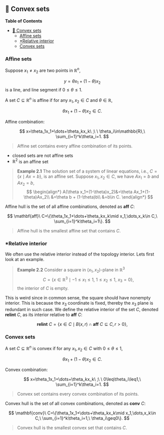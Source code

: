 ## :book: Convex sets

**Table of Contents**
- [:book: Convex sets](#book-convex-sets)
  - [Affine sets](#affine-sets)
  - [\*Relative interior](#relative-interior)
  - [Convex sets](#convex-sets)


### Affine sets
Suppose $x_1\neq x_2$ are two points in $\mathbb{R}^n$,

$$
y=\theta x_1+(1-\theta)x_2
$$
is a line, and line segment if $0\leq\theta\leq1$.

A set $C\subseteq\mathbb{R}^n$ is affine if for any $x_1,x_2\in C$ and $\theta\in\mathbb{R}$,

$$
\theta x_1+(1-\theta)x_2\in C.
$$

Affine combination:

$$
x=\theta_1x_1+\dots+\theta_kx_k\ ;\ \ \theta_i\in\mathbb{R},\ \sum_{i=1}^k\theta_i=1.
$$

> Affine set contains every affine combination of its points.

- closed sets are not affine sets
- $\mathbb{R}^2$ is an affine set

> **Example 2.1** The solution set of a system of linear equations, i.e., $C=\{x\mid Ax=b\}$, is an affine set. Suppose $x_1,x_2\in C$, we have $Ax_1=b$ and $Ax_2=b$,
> $$
> \begin{align*}
> A(\theta x_1+(1-\theta)x_2)&=\theta Ax_1+(1-\theta)Ax_2\\
> &=\theta b + (1-\theta)b\\
> &=b\in C.
> \end{align*}
> $$

Affine hull is the set of all affine combinations, denoted as $\mathbf{aff}\ C$:

$$
\mathbf{aff}\ C=\{\theta_1x_1+\dots+\theta_kx_k\mid x_1,\dots,x_k\in C,\ \sum_{i=1}^k\theta_i=1\}.
$$

> Affine hull is the smallest affine set that contains $C$.


### *Relative interior
We often use the relative interior instead of the topology interior. Lets first look at an example.

> **Example 2.2** Consider a square in $(x_1,x_2)$-plane in $\mathbb{R}^3$ 
> $$
> C=\{x\in\mathbb{R}^3\mid-1\leq x_1\leq1,\ 1\leq x_2\leq1,\ x_3=0\},
> $$
> the interior of $C$ is empty.

This is weird since in common sense, the square should have nonempty interior. This is because the $x_3$ coordinate is fixed, thereby the $x_3$ plane is redundant in such case. We define the relative interior of the set $C$, denoted $\mathbf{relint}\ C$, as its interior relative to $\mathbf{aff}\ C$:

$$
\mathbf{relint}\ C=\{x\in C\mid B(x,r)\cap\mathbf{aff}\ C\subseteq C, r>0\},
$$



### Convex sets
A set $C\subseteq\mathbb{R}^n$ is convex if for any $x_1,x_2\in C$ with $0\leq\theta\leq1$,

$$
\theta x_1+(1-\theta)x_2\in C.
$$

Convex combination:

$$
x=\theta_1x_1+\dots+\theta_kx_k\ ;\ \ 0\leq\theta_i\leq1,\ \sum_{i=1}^k\theta_i=1.
$$

> Convex set contains every convex combination of its points.

Convex hull is the set of all convex combinations, denoted as $\mathbf{conv}\ C$:

$$
\mathbf{conv}\ C=\{\theta_1x_1+\dots+\theta_kx_k\mid x_1,\dots,x_k\in C,\ \sum_{i=1}^k\theta_i=1,\ \theta_i\geq0\}.
$$

> Convex hull is the smallest convex set that contains $C$.



